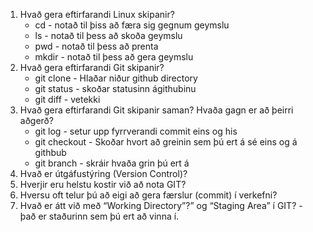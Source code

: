
1. Hvað gera eftirfarandi Linux skipanir?
    * cd - notað til þiss að færa sig gegnum geymslu
    * ls -  notað til þess að skoða geymslu
    * pwd - notað til þess að prenta
    * mkdir - notað til þess að gera geymslu
2. Hvað gera eftirfarandi Git skipanir?
    * git clone - Hlaðar niður github directory
    * git status - skoðar statusinn ágithubinu
    * git diff -  vetekki
3. Hvað gera eftirfarandi Git skipanir saman? Hvaða gagn er að  þeirri aðgerð?
    * git log - setur upp fyrrverandi commit eins og his 
    * git checkout - Skoðar hvort að greinin sem þú ert á sé eins og á githbub
    * git branch - skráir hvaða grin þú ert á
4. Hvað er útgáfustýring (Version Control)?
5. Hverjir eru helstu kostir við að nota GIT?
6. Hversu oft telur þú að eigi að gera færslur (commit) í verkefni?
7. Hvað er átt við með “Working Directory”?” og “Staging Area” í GIT? - það er staðurinn sem þú ert að vinna í.